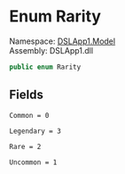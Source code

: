 # <a id="DSLApp1_Model_Rarity"></a> Enum Rarity

Namespace: [DSLApp1.Model](DSLApp1.Model.md)  
Assembly: DSLApp1.dll  

```csharp
public enum Rarity
```

## Fields

`Common = 0` 

`Legendary = 3` 

`Rare = 2` 

`Uncommon = 1` 

